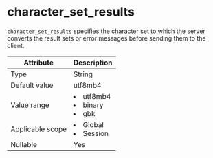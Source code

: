 # character_set_results

`character_set_results` specifies the character set to which the server converts the result sets or error messages before sending them to the client.

| **Attribute** | **Description** |
|--------|-----------------------------------------------------------------------------------------------------------------------------------------------------|
| Type | String |
| Default value | utf8mb4 |
| Value range | <li> utf8mb4   <li> binary   <li> gbk |
| Applicable scope | <li> Global   <li> Session |
| Nullable | Yes |
